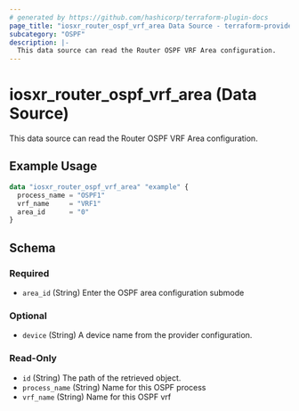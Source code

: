 ```yaml
---
# generated by https://github.com/hashicorp/terraform-plugin-docs
page_title: "iosxr_router_ospf_vrf_area Data Source - terraform-provider-iosxr"
subcategory: "OSPF"
description: |-
  This data source can read the Router OSPF VRF Area configuration.
---
```


# iosxr_router_ospf_vrf_area (Data Source)

This data source can read the Router OSPF VRF Area configuration.

## Example Usage

```terraform
data "iosxr_router_ospf_vrf_area" "example" {
  process_name = "OSPF1"
  vrf_name     = "VRF1"
  area_id      = "0"
}
```

<!-- schema generated by tfplugindocs -->
## Schema

### Required

- `area_id` (String) Enter the OSPF area configuration submode

### Optional

- `device` (String) A device name from the provider configuration.

### Read-Only

- `id` (String) The path of the retrieved object.
- `process_name` (String) Name for this OSPF process
- `vrf_name` (String) Name for this OSPF vrf


